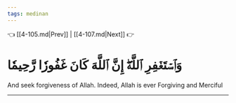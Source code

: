```yaml
---
tags: medinan
---
```


👈 [[4-105.md|Prev]] | [[4-107.md|Next]] 👉

# وَٱسۡتَغۡفِرِ ٱللَّهَۖ إِنَّ ٱللَّهَ كَانَ غَفُورٗا رَّحِيمٗا

And seek forgiveness of Allah. Indeed, Allah is ever Forgiving and Merciful

---

